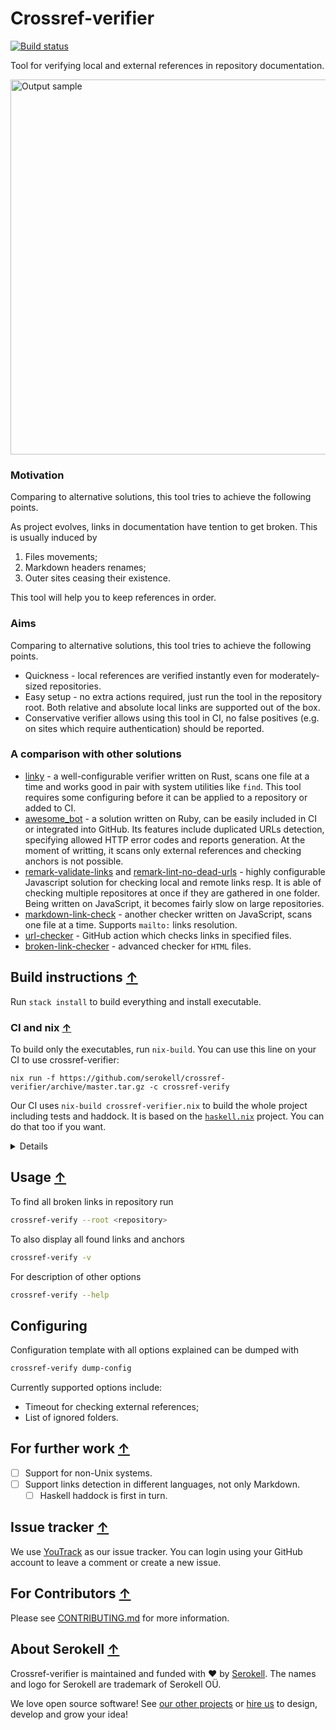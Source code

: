 # Crossref-verifier

[![Build status](https://badge.buildkite.com/75461331a6058b334383cdfca1071dc1f908b70cf069d857b7.svg?branch=master)](https://buildkite.com/serokell/crossref-verifier)

Tool for verifying local and external references in repository documentation.

<img src="https://user-images.githubusercontent.com/5394217/70820564-06b06e00-1dea-11ea-9680-27f661ca2a58.png" alt="Output sample" width="600"/>

### Motivation

Comparing to alternative solutions, this tool tries to achieve the following points.

As project evolves, links in documentation have tention to get broken. This is usually induced by
1. Files movements;
2. Markdown headers renames;
3. Outer sites ceasing their existence.

This tool will help you to keep references in order.

### Aims

Comparing to alternative solutions, this tool tries to achieve the following points.

* Quickness - local references are verified instantly even for moderately-sized repositories.
* Easy setup - no extra actions required, just run the tool in the repository root.
Both relative and absolute local links are supported out of the box.
* Conservative verifier allows using this tool in CI, no false positives (e.g. on sites which require authentication) should be reported.

### A comparison with other solutions

* [linky](https://github.com/mattias-p/linky) - a well-configurable verifier written on Rust, scans one file at a time and works good in pair with system utilities like `find`.
  This tool requires some configuring before it can be applied to a repository or added to CI.
* [awesome_bot](https://github.com/dkhamsing/awesome_bot) - a solution written on Ruby, can be easily included in CI or integrated into GitHub.
  Its features include duplicated URLs detection, specifying allowed HTTP error codes and reports generation.
  At the moment of writting, it scans only external references and checking anchors is not possible.
* [remark-validate-links](https://github.com/remarkjs/remark-validate-links) and [remark-lint-no-dead-urls](https://github.com/davidtheclark/remark-lint-no-dead-urls) - highly configurable Javascript solution for checking local and remote links resp.
  It is able of checking multiple repositores at once if they are gathered in one folder.
  Being written on JavaScript, it becomes fairly slow on large repositories.
* [markdown-link-check](https://github.com/tcort/markdown-link-check) - another checker written on JavaScript, scans one file at a time.
  Supports `mailto:` links resolution.
* [url-checker](https://github.com/paramt/url-checker) - GitHub action which checks links in specified files.
* [broken-link-checker](https://github.com/stevenvachon/broken-link-checker) - advanced checker for `HTML` files.

## Build instructions [↑](#crossref-verifier)

Run `stack install` to build everything and install executable.

### CI and nix [↑](#crossref-verifier)

To build only the executables, run `nix-build`. You can use this line on your CI to use crossref-verifier:
```
nix run -f https://github.com/serokell/crossref-verifier/archive/master.tar.gz -c crossref-verify
```

Our CI uses `nix-build crossref-verifier.nix` to build the whole project including tests and haddock.
It is based on the [`haskell.nix`](https://input-output-hk.github.io/haskell.nix/) project.
You can do that too if you want.

<details>
  <summary>Details</summary>

There is a [bug](https://github.com/input-output-hk/haskell.nix/issues/335) which causes us to put some redundancy into Nix files:
1. [`nix/sources.json`](nix/sources.json) lists all such dependencies that we obtain using `git`.
It specifies concrete git revisions and SHA256 checksums.
2. [`crossref-verifier.nix`](crossref-verifier.nix) lists all such dependencies as well, but without revisions.

As a consequence, you may have to update these files when you update [`stack.yaml`](stack.yaml).
You can use [`niv update`](https://github.com/nmattia/niv#update) to update [`nix/sources.json`](nix/sources.json).

</details>

## Usage [↑](#crossref-verifier)

To find all broken links in repository run

```sh
crossref-verify --root <repository>
```

To also display all found links and anchors

```sh
crossref-verify -v
```

For description of other options

```sh
crossref-verify --help
```

## Configuring

Configuration template with all options explained can be dumped with

```sh
crossref-verify dump-config
```

Currently supported options include:
* Timeout for checking external references;
* List of ignored folders.

## For further work [↑](#crossref-verifier)

- [ ] Support for non-Unix systems.
- [ ] Support links detection in different languages, not only Markdown.
  - [ ] Haskell haddock is first in turn.

## Issue tracker [↑](#crossref-verifier)

We use [YouTrack](https://issues.serokell.io/issues/INT) as our issue
tracker. You can login using your GitHub account to leave a comment or
create a new issue.

## For Contributors [↑](#crossref-verifier)

Please see [CONTRIBUTING.md](/.github/CONTRIBUTING.md) for more information.

## About Serokell [↑](#crossref-verifier)

Crossref-verifier is maintained and funded with ❤️ by [Serokell](https://serokell.io/).
The names and logo for Serokell are trademark of Serokell OÜ.

We love open source software! See [our other projects](https://serokell.io/community?utm_source=github) or [hire us](https://serokell.io/hire-us?utm_source=github) to design, develop and grow your idea!
